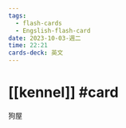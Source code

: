 ```yaml
---
tags:
  - flash-cards
  - Engslish-flash-card
date: 2023-10-03-週二
time: 22:21
cards-deck: 英文
---
```


# [[kennel]] #card 
狗屋